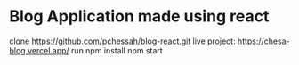 # Blog Application made using react

clone https://github.com/pchessah/blog-react.git
live project: https://chesa-blog.vercel.app/
run npm install
npm start